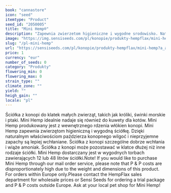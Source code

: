 ```yaml
---
book: "cannastore"
icon: "seed"
itemtype: "Product"
seed_id: "2050005"
title: "Mini Hemp®"
description: "Zapewnia zwierzetom higieniczne i wygodne srodowisko. Naturalne cechy wlókien konopnych zapewniaja skuteczne pochlanianie wilgoci i zapachów. Kup ja tutaj!"
image: "https://img.sensiseeds.com/pl/konopie/produkty-hempflax/mini-hemp-image.png"
slug: "/pl-mini-hemp"
url: "https://sensiseeds.com/pl/konopie/produkty-hempflax/mini-hemp?a_aid=cannastore"
price: 1
currency: "eur"
number_of_seeds: 0
category: "Produkty"
flowering_min: 0
flowering_max: 0
strain_type: ""
climate_zone: ""
yield: ""
heigh_gain: ""
locale: "pl"
---
```

Ściółka z konopi do klatek małych zwierząt, takich jak króliki, świnki morskie i ptaki. Mini Hemp idealnie nadaje się również do kuwety dla kotów. Mini Hemp produkowany jest z wewnętrznego rdzenia włókien konopi. Mini Hemp zapewnia zwierzętom higieniczną i wygodną ściółkę. Dzięki naturalnym właściwościom paździerza konopnego wilgoć i nieprzyjemne zapachy są lepiej wchłaniane. Ściółka z konopi szczególne dobrze wchłania i wiąże amoniak. Ściółka z konopi może pozostawać w klatce dłużej niż inne rodzaje ściółki. Mini Hemp dostarczany jest w wygodnych torbach zawierających 12 lub 48 litrów ściółki.Note! If you would like to purchase Mini Hemp through our mail order service, please note that P & P costs are disproportionately high due to the weight and dimensions of this product. For orders within Europe only.Please contact the HempFlax sales department for wholesale prices or Sensi Seeds for ordering a trial package and P & P costs outside Europe. Ask at your local pet shop for Mini Hemp!
